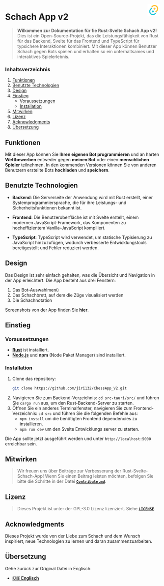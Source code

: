 <!-- Logo start -->
<img align="right" width="40" src="../../src-tauri/icons/Square310x310Logo.png"></a>
<!-- Logo end -->

<!-- Documentation start -->
# Schach App v2
>**Wilkommen zur Dokumentation für fie Rust-Svelte Schach App v2!** Dies ist ein Open-Source-Projekt, das die Leistungsfähigkeit von Rust für das Backend, Svelte für das Frontend und TypeScript für typsichere Interaktionen kombiniert. Mit dieser App können Benutzer Schach gegen Bots spielen und erhalten so ein unterhaltsames und interaktives Spielerlebnis.

### Inhaltsverzeichnis
<!--Todo: Adding Links to headings 
    Hi @jiri132, you have to add in the paranthesis the links for the headings. 

    The links would be:
        1. https://github.com/jiri132/ChessApp_V2#features

        2. https://github.com/jiri132/ChessApp_V2#technologies-used

        3. https://github.com/jiri132/ChessApp_V2#getting-started

        3.1 https://github.com/jiri132/ChessApp_V2#prerequisites

        3.2 https://github.com/jiri132/ChessApp_V2#installation

        4. https://github.com/jiri132/ChessApp_V2#contributing

        5. https://github.com/jiri132/ChessApp_V2#license

        6. https://github.com/jiri132/ChessApp_V2#acknowledgments

        >if you have any questions, feel free to ask me
        >You can find my email address on my profile:
        >https://github.com/N3v1
-->
1. [Funktionen]()
2. [Benutzte Technologien]()
3. [Design]()
3. [Einstieg]()
   - [Voraussetzungen]()
   - [Installation]()
4. [Mitwirken]()
5. [Lizenz]()
6. [Acknowledgments]()
7. [Übersetzung]()

## Funktionen
Mit dieser App können Sie **Ihren eigenen Bot programmieren** und an harten **Wettbewerben** entweder gegen **meinen Bot** oder einen **menschlichen Spieler** teilnehmen. In den kommenden Versionen können Sie von anderen Benutzern erstellte Bots **hochladen** und **speichern**.

## Benutzte Technologien

- **Backend**: Die Serverseite der Anwendung wird mit Rust erstellt, einer Systemprogrammiersprache, die für ihre Leistungs- und Sicherheitsfunktionen bekannt ist.

- **Frontend**: Die Benutzeroberfläche ist mit Svelte erstellt, einem modernen JavaScript-Framework, das Komponenten zu hocheffizientem Vanilla-JavaScript kompiliert.

- **TypeScript**: TypeScript wird verwendet, um statische Typisierung zu JavaScript hinzuzufügen, wodurch verbesserte Entwicklungstools bereitgestellt und Fehler reduziert werden.

## Design
Das Design ist sehr einfach gehalten, was die Übersicht und Navigation in der App erleichtert. Die App besteht aus drei Fenstern:
1. Das Bot-Auswahlmenü
2. Das Schachbrett, auf dem die Züge visualisiert werden
3. Die Schachnotation

Screenshots von der App finden Sie [**hier**](../Design.md).

## Einstieg
### Voraussetzungen
- [**Rust**](https://www.rust-lang.org/tools/install) ist installiert.
- [**Node.js**](https://nodejs.org/) und **npm** (Node Paket Manager) sind installiert.

### Installation
1. Clone das repository:
   ```bash
   git clone https://github.com/jiri132/ChessApp_V2.git
   ```
2. Navigieren Sie zum Backend-Verzeichnis: `cd src-tauri/src/` und führen Sie `cargo run` aus, um den Rust-Backend-Server zu starten.
3. Öffnen Sie ein anderes Terminalfenster, navigieren Sie zum Frontend-Verzeichnis: `cd src` und führen Sie die folgenden Befehle aus:
    - `npm install` um die benötigten Frontend dependencies zu installieren.
    - `npm run dev` um den Svelte Entwicklungs server zu starten.

Die App sollte jetzt ausgeführt werden und unter  `http://localhost:5000` erreichbar sein.

## Mitwirken
>Wir freuen uns über Beiträge zur Verbesserung der Rust-Svelte-Schach-App! Wenn Sie einen Beitrag leisten möchten, befolgen Sie bitte die Schritte in der Datei  [**`Contribute.md`**](../Contribute.md).

## Lizenz
>Dieses Projekt ist unter der GPL-3.0 Lizenz lizenziert. Siehe [**`LICENSE`**](../../LICENSE).

## Acknowledgments
Dieses Projekt wurde von der Liebe zum Schach und dem Wunsch inspiriert, neue Technologien zu lernen und daran zusammenzuarbeiten.

## Übersetzung
Gehe zurück zur Original Datei in Englisch
<!-- Languages start -->
- [**🇺🇸 Englisch**](../../README.md)
<!-- Languages end -->
<!-- Documentation end -->